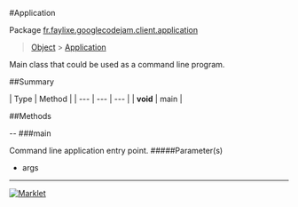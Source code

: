 #Application

Package [fr.faylixe.googlecodejam.client.application](README.md)<br>
> [Object](../../../../java/lang/Object.md) > [Application](Application.md)

<p>Main class that could be used as a command line program.</p>

##Summary


| Type | Method |
| --- | --- | --- |
| **void** | main |

##Methods

--
###main


Command line application entry point.
#####Parameter(s)


* args

---
[![Marklet](https://img.shields.io/badge/Generated%20by-Marklet-green.svg)](https://github.com/Faylixe/marklet)